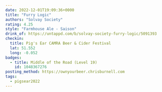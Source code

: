```yaml
---
date: 2022-12-01T19:09:36+0000
title: "Furry Logic"
authors: "Solvay Society"
rating: 4.25
style: "Farmhouse Ale - Saison"
drink_of: https://untappd.com/b/solvay-society-furry-logic/5091393
checkin:
  title: Pig's Ear CAMRA Beer & Cider Festival
  lat: 51.552
  long: -0.052
badges:
  - title: Middle of the Road (Level 19)
    id: 1048367276
posting_method: https://ownyourbeer.chrisburnell.com
tags:
  - pigsear2022
---
```


